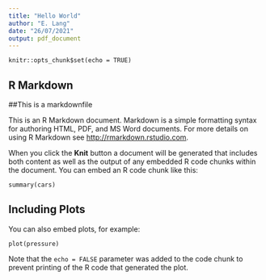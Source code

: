```yaml
---
title: "Hello World"
author: "E. Lang"
date: "26/07/2021"
output: pdf_document
---
```


```{r setup, include=FALSE}
knitr::opts_chunk$set(echo = TRUE)
```

## R Markdown

##This is a markdownfile

This is an R Markdown document. Markdown is a simple formatting syntax for authoring HTML, PDF, and MS Word documents. For more details on using R Markdown see <http://rmarkdown.rstudio.com>.

When you click the **Knit** button a document will be generated that includes both content as well as the output of any embedded R code chunks within the document. You can embed an R code chunk like this:

```{r cars}
summary(cars)
```

## Including Plots

You can also embed plots, for example:

```{r pressure, echo=FALSE}
plot(pressure)
```

Note that the `echo = FALSE` parameter was added to the code chunk to prevent printing of the R code that generated the plot.
